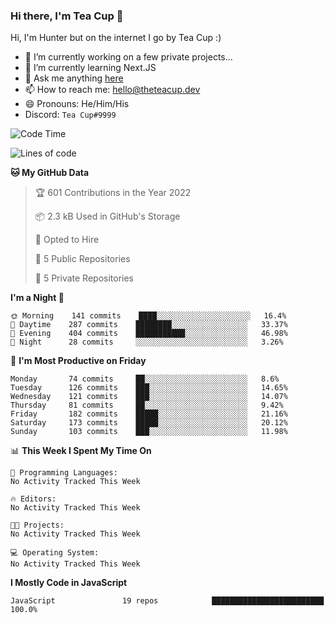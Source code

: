 ### Hi there, I'm Tea Cup 👋 

Hi, I'm Hunter but on the internet I go by Tea Cup :)

- 🔭 I’m currently working on a few private projects...
- 🌱 I’m currently learning Next.JS
- 💬 Ask me anything [here](https://github.com/TheTeaCup/TheTeaCup/issues)
- 📫 How to reach me: [hello@theteacup.dev](mailto:hello@theteacup.dev)
- 😄 Pronouns: He/Him/His
- Discord: `Tea Cup#9999`

<!--START_SECTION:waka-->
![Code Time](http://img.shields.io/badge/Code%20Time-181%20hrs%2052%20mins-blue)

![Lines of code](https://img.shields.io/badge/From%20Hello%20World%20I%27ve%20Written-70%20Thousand%20lines%20of%20code-blue)

**🐱 My GitHub Data** 

> 🏆 601 Contributions in the Year 2022
 > 
> 📦 2.3 kB Used in GitHub's Storage 
 > 
> 💼 Opted to Hire
 > 
> 📜 5 Public Repositories 
 > 
> 🔑 5 Private Repositories  
 > 
**I'm a Night 🦉** 

```text
🌞 Morning    141 commits    ████░░░░░░░░░░░░░░░░░░░░░   16.4% 
🌆 Daytime    287 commits    ████████░░░░░░░░░░░░░░░░░   33.37% 
🌃 Evening    404 commits    ███████████░░░░░░░░░░░░░░   46.98% 
🌙 Night      28 commits     ░░░░░░░░░░░░░░░░░░░░░░░░░   3.26%

```
📅 **I'm Most Productive on Friday** 

```text
Monday       74 commits     ██░░░░░░░░░░░░░░░░░░░░░░░   8.6% 
Tuesday      126 commits    ███░░░░░░░░░░░░░░░░░░░░░░   14.65% 
Wednesday    121 commits    ███░░░░░░░░░░░░░░░░░░░░░░   14.07% 
Thursday     81 commits     ██░░░░░░░░░░░░░░░░░░░░░░░   9.42% 
Friday       182 commits    █████░░░░░░░░░░░░░░░░░░░░   21.16% 
Saturday     173 commits    █████░░░░░░░░░░░░░░░░░░░░   20.12% 
Sunday       103 commits    ███░░░░░░░░░░░░░░░░░░░░░░   11.98%

```


📊 **This Week I Spent My Time On** 

```text
💬 Programming Languages: 
No Activity Tracked This Week

🔥 Editors: 
No Activity Tracked This Week

🐱‍💻 Projects: 
No Activity Tracked This Week

💻 Operating System: 
No Activity Tracked This Week

```

**I Mostly Code in JavaScript** 

```text
JavaScript               19 repos            █████████████████████████   100.0%

```



<!--END_SECTION:waka-->
